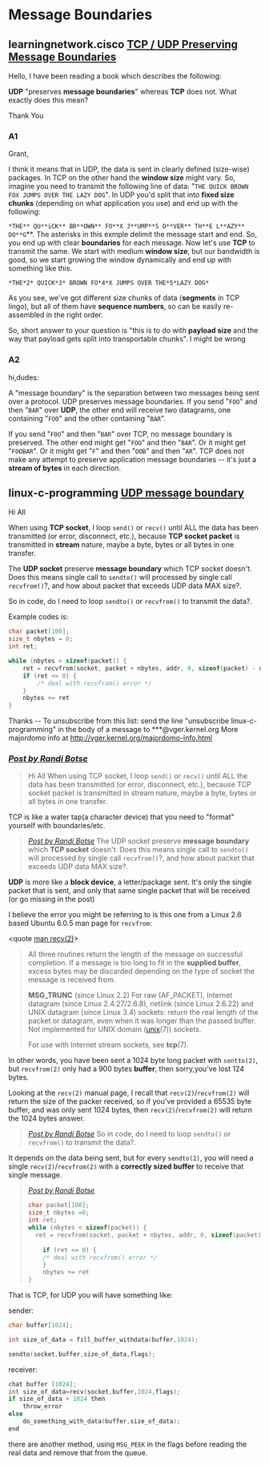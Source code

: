 # Message Boundaries



## learningnetwork.cisco [TCP / UDP Preserving Message Boundaries](https://learningnetwork.cisco.com/message/514624#514624)

Hello, I have been reading a book which describes the following:

**UDP**  "preserves **message boundaries**" whereas **TCP** does not. What exactly does this mean?

Thank You



### A1

Grant,

I think it means that in UDP, the data is sent in clearly defined (size-wise) packages. In TCP on the other hand the **window size** might vary. So, imagine you need to transmit the following line of data: "`THE QUICK BROWN  FOX JUMPS OVER THE LAZY DOG`". In UDP you'd split that into **fixed size chunks** (depending on what application you use) and end up with the following:

`*THE** QU**iCK** BR**OWN** FO**X J**UMP**S O**VER** TH**E L**AZY** DO**G`**. The asterisks in this exmple delimit the message start and end. So, you end up with clear **boundaries** for each message. Now let's use **TCP** to transmit the same. We start with medium **window size**, but our bandwidth is good, so we start growing the window dynamically and end up with something like this.

`*THE*2* QUICK*3* BROWN FO*4*X JUMPS OVER THE*5*LAZY DOG*`

As you see, we've got different size chunks of data (**segments** in TCP lingo), but all of them have **sequence numbers**, so can be easily re-assembled in the right order.

So, short answer to your question is "this is to do with **payload size** and the way that payload gets split into transportable chunks". I might be wrong 



### A2

hi,dudes:

 

A "message boundary" is the separation between two messages being sent over a protocol. UDP preserves message boundaries. If you send "`FOO`" and then "`BAR`" over **UDP**, the other end will receive two datagrams, one containing "`FOO`" and the other containing "`BAR`".

If you send "`FOO`" and then "`BAR`" over TCP, no message boundary is preserved. The other end might get "`FOO`" and then "`BAR`". Or it might get "`FOOBAR`". Or it might get "`F`" and then "`OOB`" and then "`AR`". TCP does not make any attempt to preserve application message boundaries -- it's just a **stream of bytes** in each direction.



## linux-c-programming [UDP message boundary](https://linux-c-programming.vger.kernel.narkive.com/vXWrtdzD/udp-message-boundary)

  Hi All

When using **TCP socket**, I loop `send()` or `recv()` until ALL the data has been transmitted (or error, disconnect, etc.), because **TCP socket packet** is transmitted in **stream** nature, maybe a byte, bytes or all
bytes in one transfer.

The **UDP socket** preserve **message boundary** which TCP socket doesn't. Does this means single call to `sendto()` will processed by single call `recvfrom()`?, and how about packet that exceeds UDP data MAX size?.

So in code, do I need to loop `sendto()` or `recvfrom()` to transmit the data?.

Example codes is:

```c
char packet[100];
size_t nbytes = 0;
int ret;

while (nbytes < sizeof(packet)) {
	ret = recvfrom(socket, packet + nbytes, addr, 0, sizeof(packet) - nbytes);
    if (ret <= 0) {
        /* deal with recvfrom() error */
    }
    nbytes += ret
}

```




Thanks
\--
To unsubscribe from this list: send the line "unsubscribe linux-c-programming" in
the body of a message to ***@vger.kernel.org
More majordomo info at http://vger.kernel.org/majordomo-info.html  





### [*Post by Randi Botse*](https://linux-c-programming.vger.kernel.narkive.com/vXWrtdzD/udp-message-boundary#post1)

> Hi All
> When using TCP socket, I loop `send()` or `recv()` until ALL the data has been transmitted (or error, disconnect, etc.), because TCP socket packet is transmitted in stream nature, maybe a byte, bytes or all
> bytes in one transfer.

TCP is like a water tap(a character device) that you need to "format" yourself with boundaries/etc.

> [*Post by Randi Botse*](https://linux-c-programming.vger.kernel.narkive.com/vXWrtdzD/udp-message-boundary#post1)
> The UDP socket preserve **message boundary** which **TCP socket** doesn't. Does this means single call to `sendto()` will processed by single call `recvfrom()`?, and how about packet that exceeds UDP data MAX size?.

**UDP** is more like a **block device**, a letter/package sent. It's only the single packet that is sent, and only that same single packet that will be received (or go missing in the post)

I believe the error you might be referring to is this one from a Linux 2.6 based Ubuntu 6.0.5 man page for `recvfrom`:

<quote [man recv(2)](https://linux.die.net/man/2/recv)>

> All three routines return the length of the message on successful completion. If a message is too long to fit in the **supplied buffer**, excess bytes may be discarded depending on the type of socket the message is received from.
>
> **MSG_TRUNC** (since Linux 2.2) For raw (AF_PACKET), Internet datagram (since Linux 2.4.27/2.6.8), netlink (since Linux 2.6.22) and UNIX datagram (since Linux 3.4) sockets: return the real length of the packet or datagram, even when it was longer than the passed buffer. Not implemented for UNIX domain ([unix](https://linux.die.net/man/7/unix)(7)) sockets.
>
> For use with Internet stream sockets, see **tcp**(7).



In other words, you have been sent a 1024 byte long packet with `sentto(2)`, but `recvfrom(2)` only had a 900 bytes **buffer**, then sorry,you've lost 124 bytes.

Looking at the `recv(2)` manual page, I recall that `recv(2)`/`recvfrom(2)` will return the size of the packer received, so if you've provided a 65535 byte buffer, and was only sent 1024 bytes, then `recv(2)`/`recvfrom(2)` will return the 1024 bytes answer.

> [*Post by Randi Botse*](https://linux-c-programming.vger.kernel.narkive.com/vXWrtdzD/udp-message-boundary#post1)
> So in code, do I need to loop `sendto()` or `recvfrom()` to transmit the data?.

It depends on the data being sent, but for every `sendto(2)`, you will need a single `recv(2)`/`recvfrom(2)` with a **correctly sized buffer** to receive that single message.

> [*Post by Randi Botse*](https://linux-c-programming.vger.kernel.narkive.com/vXWrtdzD/udp-message-boundary#post1)
>
> ```c
> char packet[100];
> size_t nbytes =0;
> int ret;
> while (nbytes < sizeof(packet)) {
> 	ret = recvfrom(socket, packet + nbytes, addr, 0, sizeof(packet) - nbytes);
>     
>     if (ret <= 0) {
>     /* deal with recvfrom() error */
>     }
>     nbytes += ret
> }
> ```



That is TCP, for UDP you will have something like:

sender:

```c
char buffer[1024];

int size_of_data = fill_buffer_withdata(buffer,1024);

sendto(socket,buffer,size_of_data,flags);

```



receiver:

```c
chat buffer [1024];
int size_of_data=recv(socket,buffer,1024,flags);
if size_of_data > 1024 then
    throw_error
else
	do_something_with_data(buffer,size_of_data);
end
```



there are another method, using `MSG_PEEK` in the flags before reading the real data and remove that from the queue.

